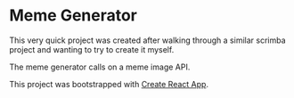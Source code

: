 # Meme Generator

This very quick project was created after walking through a similar scrimba project and wanting to try to create it myself.

The meme generator calls on a meme image API.

This project was bootstrapped with [Create React App](https://github.com/facebook/create-react-app).


